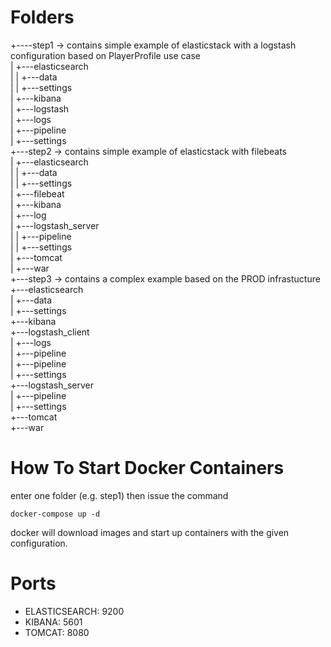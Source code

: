 # Folders
+----step1 -> contains simple example of elasticstack with a logstash configuration based on PlayerProfile use case  
|   +---elasticsearch  
|   |   +---data  
|   |   +---settings  
|   +---kibana  
|   +---logstash  
|       +---logs  
|       +---pipeline  
|       +---settings  
+---step2  -> contains simple example of elasticstack with filebeats  
|   +---elasticsearch  
|   |   +---data  
|   |   +---settings  
|   +---filebeat  
|   +---kibana  
|   +---log  
|   +---logstash_server  
|   |   +---pipeline  
|   |   +---settings  
|   +---tomcat  
|       +---war  
+---step3 -> contains a complex example based on the PROD infrastucture  
    +---elasticsearch  
    |   +---data  
    |   +---settings  
    +---kibana  
    +---logstash_client  
    |   +---logs  
    |   +---pipeline  
    |   +---pipeline  
    |   +---settings  
    +---logstash_server  
    |   +---pipeline  
    |   +---settings  
    +---tomcat  
        +---war  
# How To Start Docker Containers  

enter one folder (e.g. step1) then issue the command   
```
docker-compose up -d
```
docker will download images and start up containers with the given configuration. 

# Ports
* ELASTICSEARCH: 9200  
* KIBANA: 5601  
* TOMCAT: 8080   
